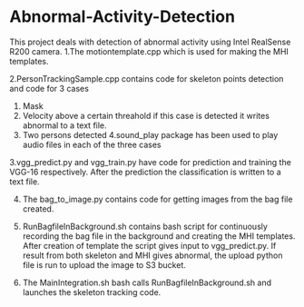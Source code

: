 # Abnormal-Activity-Detection
This project deals with detection of abnormal activity using Intel RealSense R200 camera. 
1.The motiontemplate.cpp which is used for making the MHI templates.

2.PersonTrackingSample.cpp contains code for skeleton points detection and code for 3 cases
1. Mask 
2. Velocity above a certain threahold if this case is detected it writes abnormal to a text file.
3. Two persons detected
4.sound_play package has been used to play audio files in each of the three cases

3.vgg_predict.py and vgg_train.py have code for prediction and training the VGG-16 respectively.
  After the prediction the classification is written to a text file.

4. The bag_to_image.py contains code for getting images from the bag file created.

5. RunBagfileInBackground.sh contains bash script for continuously recording the bag file in the background and creating the MHI templates. After creation of template the script gives input to vgg_predict.py. If result from both skeleton and MHI gives abnormal, the upload python file is run to upload the image to S3 bucket.

6. The MainIntegration.sh bash calls RunBagfileInBackground.sh and launches the skeleton tracking code. 
